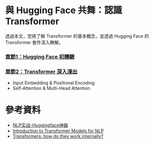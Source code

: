 # 與 Hugging Face 共舞：認識 Transformer

透過本文，您將了解 Transformer 的基本概念，並透過 Hugging Face 的 Transformer 套件深入瞭解。

### [章節1：Hugging Face 初體驗](https://colab.research.google.com/github/jonascheng/learning-transformer-with-huggingface/blob/main/intro-huggingface.ipynb)

### [章節2：Transformer 深入淺出](https://colab.research.google.com/github/jonascheng/learning-transformer-with-huggingface/blob/main/intro-transformer.ipynb)

  * Input Embedding & Positional Encoding
  * Self-Attention & Multi-Head Attention

# 參考資料

- [NLP实战-Huggingface神器](https://www.udemy.com/course/nlp-huggingface/?srsltid=AfmBOoqxi590EHyXKB-FBc-OW3cDnZ5bpz8ZVAfhxDuSDEQK15kDPCiw)
- [Introduction to Transformer Models for NLP](https://www.linkedin.com/learning/introduction-to-transformer-models-for-nlp/introduction?resume=false&u=373648218)
- [Transformers: how do they work internally?](https://www.alexisalulema.com/2022/08/23/transformers-how-do-they-work-internally/)